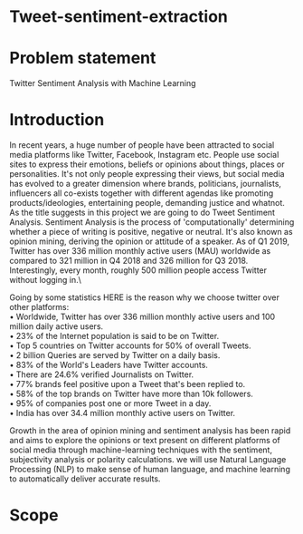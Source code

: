 # Tweet-sentiment-extraction
# Problem statement 
 Twitter Sentiment Analysis with Machine Learning
# Introduction
In recent years, a huge number of people have been attracted to social media platforms like Twitter, Facebook, Instagram etc. People use social sites to express their emotions, beliefs or opinions about things, places or personalities. It's not only people expressing their views, but social media has evolved to a greater dimension where brands, politicians, journalists, influencers all co-exists together with different agendas like promoting products/ideologies, entertaining people, demanding justice and whatnot. 
As the title suggests in this project we are going to do Tweet Sentiment Analysis. Sentiment Analysis is the process of 'computationally' determining whether a piece of writing is positive, negative or neutral. It's also known as opinion mining, deriving the opinion or attitude of a speaker.
As of Q1 2019, Twitter has over 336 million monthly active users (MAU) worldwide as compared to 321 million in Q4 2018 and 326 million for Q3 2018. Interestingly, every month, roughly 500 million people access Twitter without logging in.\

Going by some statistics HERE is the reason why we choose twitter over other platforms:\
•	Worldwide, Twitter has over 336 million monthly active users and 100 million daily active users.\
•	23% of the Internet population is said to be on Twitter.\
•	Top 5 countries on Twitter accounts for 50% of overall Tweets.\
•	2 billion Queries are served by Twitter on a daily basis.\
•	83% of the World's Leaders have Twitter accounts.\
•	There are 24.6% verified Journalists on Twitter.\
•	77% brands feel positive upon a Tweet that's been replied to.\
•	58% of the top brands on Twitter have more than 10k followers.\
•	95% of companies post one or more Tweet in a day.\
•	India has over 34.4 million monthly active users on Twitter.

Growth in the area of opinion mining and sentiment analysis has been rapid and aims to explore the opinions or text present on different platforms of social media through machine-learning techniques with the sentiment, subjectivity analysis or polarity calculations. 
we will use Natural Language Processing (NLP) to make sense of human language, and machine learning to automatically deliver accurate results.

# Scope




